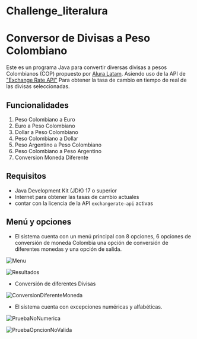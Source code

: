 # Challenge_literalura

# Conversor de Divisas a Peso Colombiano
Este es un programa Java para convertir diversas divisas a pesos Colombianos (COP) propuesto por [Alura Latam](https://www.aluracursos.com/). Asiendo uso de la API de ["Exchange Rate API"](https://www.exchangerate-api.com/)  Para obtener la tasa de cambio en tiempo de real de las divisas seleccionadas.


## Funcionalidades

1. Peso Colombiano a Euro
2. Euro a Peso Colombiano
3. Dollar a Peso Colombiano
4. Peso Colombiano a Dollar
5. Peso Argentino a Peso Colombiano
6. Peso Colombiano a Peso Argentino
7. Conversion Moneda Diferente

## Requisitos

- Java Development Kit (JDK) 17 o superior
- Internet para obtener las tasas de cambio actuales
- contar con la licencia de la API `exchangerate-api` activas 


## Menú y opciones

- El sistema cuenta con un menú principal con 8 opciones, 6 opciones de conversión de moneda Colombia una opción de conversión de diferentes monedas y una opción de salida.

![Menu](https://github.com/estebantalero/Conversor-Monedas/assets/89372486/c71e427e-fcf4-4b05-8e3b-b614f9530f04)

![Resultados](https://github.com/estebantalero/Conversor-Monedas/assets/89372486/3843511a-fa37-441c-a850-8a1036e5ba8b)

- Conversión de diferentes Divisas
  
![ConversionDiferenteMoneda](https://github.com/estebantalero/Conversor-Monedas/assets/89372486/1bb76119-369d-4afc-8bd5-68e5171410ae)

- El sistema cuenta con excepciones numéricas y alfabéticas.

![PruebaNoNumerica](https://github.com/estebantalero/Conversor-Monedas/assets/89372486/de59396f-a80a-4776-9ccf-1b62efce2f06)

![PruebaOpncionNoValida](https://github.com/estebantalero/Conversor-Monedas/assets/89372486/91f1efa6-2de8-4ba1-be01-c6115f462354)

